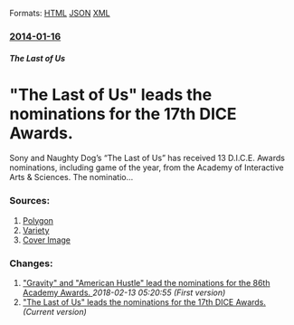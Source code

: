 
Formats: [HTML](/news/2014/01/16/the-last-of-us-leads-the-nominations-for-the-17th-dice-awards.html)  [JSON](/news/2014/01/16/the-last-of-us-leads-the-nominations-for-the-17th-dice-awards.json)  [XML](/news/2014/01/16/the-last-of-us-leads-the-nominations-for-the-17th-dice-awards.xml)  

### [2014-01-16](/news/2014/01/16/index.md)

##### The Last of Us
# "The Last of Us" leads the nominations for the 17th DICE Awards. 

Sony and Naughty Dog&#8217;s &#8220;The Last of Us&#8221; has received 13 D.I.C.E. Awards nominations, including game of the year, from the Academy of Interactive Arts &amp; Sciences. The nominatio…


### Sources:

1. [Polygon](http://www.polygon.com/2014/1/16/5316208/17th-annual-dice-awards-nominations-led-by-the-last-of-us)
2. [Variety](https://variety.com/2014/digital/news/the-last-of-us-nabs-13-d-i-c-e-awards-nominations-including-game-of-the-year-1201060712/)
2. [Cover Image](https://pmcvariety.files.wordpress.com/2014/01/the-last-of-us-gets-new-trailer-and-screenshots-2.jpg?w=700&#038;h=393&#038;crop=1)

### Changes:

1. ["Gravity" and "American Hustle" lead the nominations for the 86th Academy Awards. ](/news/2014/01/16/gravity-and-american-hustle-lead-the-nominations-for-the-86th-academy-awards.md) _2018-02-13 05:20:55 (First version)_
1. ["The Last of Us" leads the nominations for the 17th DICE Awards. ](/news/2014/01/16/the-last-of-us-leads-the-nominations-for-the-17th-dice-awards.md) _(Current version)_
